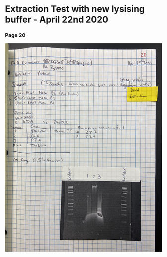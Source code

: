 # Extraction Test with new lysising buffer - April 22nd 2020

### Page 20

![](https://github.com/epigeneticstoocean/2018OAExp_larvae/blob/master/figures/pg20_2020Apr22_LabNotebook.jpg)

